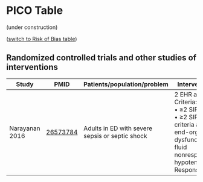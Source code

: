 # PICO Table

(under construction)

([switch to Risk of Bias table](risk-of-bias.md))

## Randomized controlled trials and other studies of interventions

Study        | PMID                                    |Patients/population/problem|Intervention|Comparison|Outcome|
------------ | --------------------------------------|---------------------------|------------|----------|-------|
| Narayanan<br>2016  |[26573784](http://pubmed.gov/26573784) |Adults in ED with severe sepsis or septic shock | 2 EHR alerts.<br>Criteria:<br>• ≥2 SIRS<br>• ≥2 SIRS criteria and end-organ dysfunction or fluid nonresponsive hypotension<br>Responses: | Usual care | Various|
